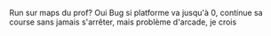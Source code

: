 Run sur maps du prof? Oui
Bug si platforme va jusqu'à 0, continue sa course sans jamais s'arrêter, mais problème d'arcade, je crois